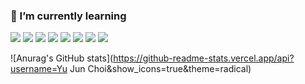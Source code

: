 ### 🌱 I’m currently learning

<!--
**jjojun/jjojun** is a ✨ _special_ ✨ repository because its `README.md` (this file) appears on your GitHub profile.

Here are some ideas to get you started:

- 🔭 I’m currently working on ...
- 🌱 I’m currently learning ...
- 👯 I’m looking to collaborate on ...
- 🤔 I’m looking for help with ...
- 💬 Ask me about ...
- 📫 How to reach me: ...
- 😄 Pronouns: ...
- ⚡ Fun fact: ...
-->
<img src="https://img.shields.io/badge/GitHub-CCDBE4?style=flat&logo=GitHub&logoColor=###181717"/> <img src="https://img.shields.io/badge/language--C-blue?style=flat&logo=C&logoColor=FFF61E"/> <img src="https://img.shields.io/badge/Arduino-F7CE25?style=flat&logo=Arduino&logoColor=00979D"/> <img src="https://img.shields.io/badge/instagram-FFE4E1?style=flat&logo=Instagram&logoColor=E4405F"/> <img src="https://img.shields.io/badge/Facebook-CCDBE4?style=flat&logo=Facebook&logoColor=##1877F2"/> <img src="https://img.shields.io/badge/Premiere Pro-6157A5?style=flat&logo=Adobe Premiere Pro&logoColor=9999FF"/> <img src="https://img.shields.io/badge/After Effects-6157A5?style=flat&logo=Adobe After Effects&logoColor=9999FF"/> <img src="https://img.shields.io/badge/Visual Studio-646E8F?style=flat&logo=Visual Studio&logoColor=#5C2D91"/>

![Anurag's GitHub stats](https://github-readme-stats.vercel.app/api?username=Yu Jun Choi&show_icons=true&theme=radical)

